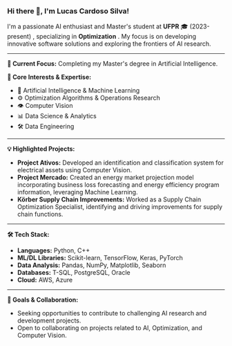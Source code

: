 ### Hi there 👋, I'm Lucas Cardoso Silva!

I'm a passionate AI enthusiast and Master's student at **UFPR** 🎓 (2023-present) , specializing in **Optimization** . My focus is on developing innovative software solutions and exploring the frontiers of AI research.

---

**🔭 Current Focus:** Completing my Master's degree in Artificial Intelligence.

**🌱 Core Interests & Expertise:**
* 🧠 Artificial Intelligence & Machine Learning
* ⚙️ Optimization Algorithms & Operations Research
* 👁️ Computer Vision
* 📊 Data Science & Analytics
* 🛠️ Data Engineering

---

**💡 Highlighted Projects:**
* **Project Ativos:** Developed an identification and classification system for electrical assets using Computer Vision.
* **Project Mercado:** Created an energy market projection model incorporating business loss forecasting and energy efficiency program information, leveraging Machine Learning.
* **Körber Supply Chain Improvements:** Worked as a Supply Chain Optimization Specialist, identifying and driving improvements for supply chain functions.

---

**🛠️ Tech Stack:**
* **Languages:** Python, C++
* **ML/DL Libraries:** Scikit-learn, TensorFlow, Keras, PyTorch 
* **Data Analysis:** Pandas, NumPy, Matplotlib, Seaborn 
* **Databases:** T-SQL, PostgreSQL, Oracle
* **Cloud:** AWS, Azure

---

**🚀 Goals & Collaboration:**
* Seeking opportunities to contribute to challenging AI research and development projects.
* Open to collaborating on projects related to AI, Optimization, and Computer Vision.

